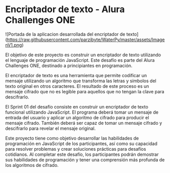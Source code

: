 # Encriptador de texto - Alura Challenges ONE

![Portada de la aplicacion desarrollada del encriptador de texto]
(https://raw.githubusercontent.com/parzibyte/WaterPy/master/assets/ImagenV1.png)

El objetivo de este proyecto es construir un encriptador de texto utilizando el lenguaje de programación JavaScript. Este desafío es parte del Alura Challenges ONE, destinado a principiantes en programación.

El encriptador de texto es una herramienta que permite codificar un mensaje utilizando un algoritmo que transforma las letras y símbolos del texto original en otros caracteres. El resultado de este proceso es un mensaje cifrado que no es legible para aquellos que no tengan la clave para descifrarlo.

El Sprint 01 del desafío consiste en construir un encriptador de texto funcional utilizando JavaScript. El programa deberá tomar un mensaje de entrada del usuario y aplicar un algoritmo de cifrado para producir el mensaje cifrado. También deberá ser capaz de tomar un mensaje cifrado y descifrarlo para revelar el mensaje original.

Este proyecto tiene como objetivo desarrollar las habilidades de programación en JavaScript de los participantes, así como su capacidad para resolver problemas y crear soluciones prácticas para desafíos cotidianos. Al completar este desafío, los participantes podrán demostrar sus habilidades de programación y tener una comprensión más profunda de los algoritmos de cifrado.
